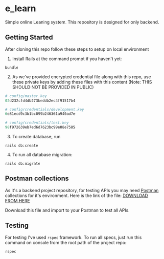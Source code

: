 # e_learn
Simple online Leaning system. This repository is designed for only backend.

## Getting Started
After cloning this repo follow these steps to setup on local environment
1. Install Rails at the command prompt if you haven't yet:
```shell
bundle
```

2. As we've provided encrypted credential file along with this repo, use these private keys by adding these files with
   this content (Note: THIS SHOULD NOT BE PROVIDED IN PUBLIC)
```ruby
# config/master.key
02d232cfd4db273beddb2ec4f91517b4
```

```ruby
# config/credentials/development.key
6e81ecd9c3b1bc099b246361a940ad7e
```

```ruby
# config/credentials/test.key
98f972639eb7ed6d7623bc99e08e7585
```

3. To create database, run
```shell
rails db:create
```

4. To run all database migration:
```shell
rails db:migrate
```

## Postman collections
As it's a backend project repository, for testing APIs you may need [Postman](https://www.postman.com/) collections for it's environment. Here is the link of the file:
[DOWNLOAD FROM HERE](https://drive.google.com/file/d/1Yw1PBbobAgoWK2fx6tiw6-SiSP0518Pj/view)

Download this file and import to your Postman to test all APIs.

## Testing
For testing I've used `rspec` framework. To run all specs, just run this command on console from the root path of the project repo:
```shell
rspec
```
